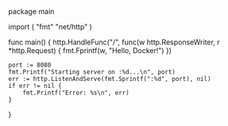 package main

import (
    "fmt"
    "net/http"
)

func main() {
    http.HandleFunc("/", func(w http.ResponseWriter, r *http.Request) {
        fmt.Fprintf(w, "Hello, Docker!")
    })

    port := 8080
    fmt.Printf("Starting server on :%d...\n", port)
    err := http.ListenAndServe(fmt.Sprintf(":%d", port), nil)
    if err != nil {
        fmt.Printf("Error: %s\n", err)
    }
}

